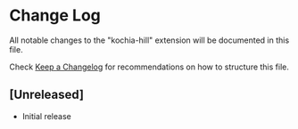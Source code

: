 # Change Log
All notable changes to the "kochia-hill" extension will be documented in this file.

Check [Keep a Changelog](http://keepachangelog.com/) for recommendations on how to structure this file.

## [Unreleased]
- Initial release
